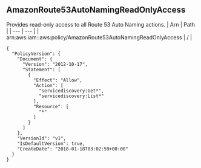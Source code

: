 
## AmazonRoute53AutoNamingReadOnlyAccess
Provides read-only access to all Route 53 Auto Naming actions.
| Arn | Path |
| --- | --- |
| arn:aws:iam::aws:policy/AmazonRoute53AutoNamingReadOnlyAccess | / |
```
{
  "PolicyVersion": {
    "Document": {
      "Version": "2012-10-17",
      "Statement": [
        {
          "Effect": "Allow",
          "Action": [
            "servicediscovery:Get*",
            "servicediscovery:List*"
          ],
          "Resource": [
            "*"
          ]
        }
      ]
    },
    "VersionId": "v1",
    "IsDefaultVersion": true,
    "CreateDate": "2018-01-18T03:02:59+00:00"
  }
}
```

